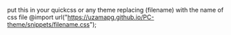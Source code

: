 put this in your quickcss or any theme replacing (filename) with the name of css file
@import url("https://uzamapg.github.io/PC-theme/snippets/filename.css");
